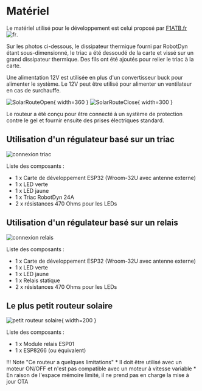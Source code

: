 # Matériel

Le matériel utilisé pour le développement est celui proposé par [F1ATB.fr](https://f1atb.fr/fr/routeur-photovoltaique-realisation-materielle/) ![fr](images/france.png).

Sur les photos ci-dessous, le dissipateur thermique fourni par RobotDyn étant sous-dimensionné, le triac a été dessoudé de la carte et vissé sur un grand dissipateur thermique. Des fils ont été ajoutés pour relier le triac à la carte.

Une alimentation 12V est utilisée en plus d'un convertisseur buck pour alimenter le système. Le 12V peut être utilisé pour alimenter un ventilateur en cas de surchauffe.

![SolarRouteOpen](images/SolarRouterOpen.png){ width=360 }
![SolarRouteClose](images/SolarRouterClosed.png){ width=300 }

Le routeur a été conçu pour être connecté à un système de protection contre le gel et fournir ensuite des prises électriques standard.

## Utilisation d'un régulateur basé sur un triac

![connexion triac](images/hardware_triac.drawio.png)

Liste des composants :

* 1 x Carte de développement ESP32 (Wroom-32U avec antenne externe)
* 1 x LED verte
* 1 x LED jaune
* 1 x Triac RobotDyn 24A
* 2 x résistances 470 Ohms pour les LEDs

## Utilisation d'un régulateur basé sur un relais

![connexion relais](images/hardware_relais.drawio.png)

Liste des composants :

* 1 x Carte de développement ESP32 (Wroom-32U avec antenne externe)
* 1 x LED verte
* 1 x LED jaune
* 1 x Relais statique
* 2 x résistances 470 Ohms pour les LEDs

## Le plus petit routeur solaire

![petit routeur solaire](images/micro_power_router.png){ width=200 }

Liste des composants :

* 1 x Module relais ESP01
* 1 x ESP8266 (ou équivalent)

!!! Note "Ce routeur a quelques limitations"
    * Il doit être utilisé avec un moteur ON/OFF et n'est pas compatible avec un moteur à vitesse variable
    * En raison de l'espace mémoire limité, il ne prend pas en charge la mise à jour OTA
